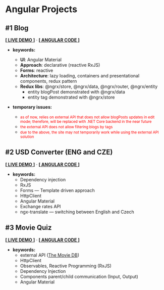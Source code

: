 # Angular Projects
## #1 Blog
**[[ LIVE DEMO ](https://gorj00.github.io/demos/blog/)]**   ·   **[[ ANGULAR CODE ](https://github.com/gorj00/Angular-Blog)]**

- **keywords:** 
  - <strong>UI</strong>: Angular Material
  - <strong>Approach</strong>: declarative (reactive RxJS)
  - <strong>Forms</strong>: reactive
  - <strong>Architecture</strong>: lazy loading, containers and presentational components, redux pattern
  - <strong>Redux libs</strong>: @ngrx/store, @ngrx/data, @ngrx/router, @ngrx/entity
    - entity blogPost demonstrated with @ngrx/data
    - entity tag demonstrated with @ngrx/store
  
- **temporary issues:** 
   - <small><span style="color: red;">as of now, relies on external API that does not allow blogPosts updates in edit mode; therefore, will be replaced with .NET Core backend in the near future</span></small>
   - <small><span style="color: red;">the external API does not allow filtering blogs by tags</span></small>
   - <small><span style="color: red;">due to the above, the site may not temporarily work while using the external API solution</span></small>

## #2 USD Converter (ENG and CZE) 
**[[ LIVE DEMO ](https://gorj00.github.io/demos/usd-converter/)]**   ·   **[[ ANGULAR CODE ](https://github.com/gorj00/Angular-USDconverter)]**

- **keywords:** 
  - Dependency injection
  - RxJS
  - Forms — Template driven approach
  - HttpClient
  - Angular Material 
  - Exchange rates API
  - ngx-translate — switching between English and Czech

## #3 Movie Quiz
**[[ LIVE DEMO ](https://gorj00.github.io/demos/movie-quiz/)]**   ·   **[[ ANGULAR CODE ](./Angular-MovieQuiz)]**

- **keywords:** 
  - external API ([The Movie DB](https://www.themoviedb.org/))
  - HttpClient
  - Observables, Reactive Programming (RxJS)
  - Dependency Injection
  - Components parent/child communication (Input, Output)
  - Angular Material

